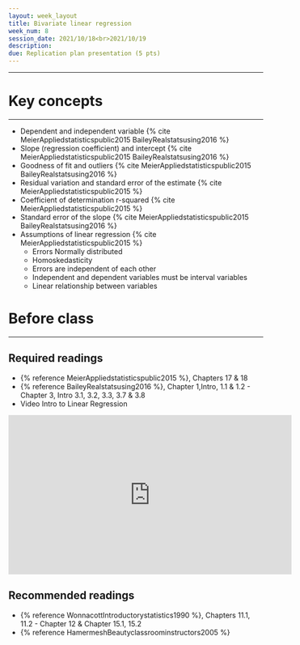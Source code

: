 ```yaml
---
layout: week_layout
title: Bivariate linear regression
week_num: 8
session_date: 2021/10/18<br>2021/10/19
description:
due: Replication plan presentation (5 pts)
---
```


---
# Key concepts
---

- Dependent and independent variable {% cite MeierAppliedstatisticspublic2015 BaileyRealstatsusing2016 %}
- Slope (regression coefficient) and intercept {% cite MeierAppliedstatisticspublic2015 BaileyRealstatsusing2016 %}
- Goodness of fit and outliers {% cite MeierAppliedstatisticspublic2015 BaileyRealstatsusing2016 %}
- Residual variation and standard error of the estimate {% cite MeierAppliedstatisticspublic2015 %}
- Coefficient of determination r-squared {% cite MeierAppliedstatisticspublic2015 %}
- Standard error of the slope {% cite MeierAppliedstatisticspublic2015 BaileyRealstatsusing2016 %}
- Assumptions of linear regression {% cite MeierAppliedstatisticspublic2015 %}
   - Errors Normally distributed
   - Homoskedasticity
   - Errors are independent of each other
   - Independent and dependent variables must be interval variables
   - Linear relationship between variables

# Before class
---

## Required readings

- {% reference MeierAppliedstatisticspublic2015 %}, Chapters 17 & 18
- {% reference BaileyRealstatsusing2016 %}, Chapter 1,Intro, 1.1 & 1.2 - Chapter 3, Intro 3.1, 3.2, 3.3, 3.7 & 3.8
- Video Intro to Linear Regression

<iframe width="560" height="315" src="https://www.youtube.com/embed/LTqFq9wtcdI" title="YouTube video player" frameborder="0" allow="accelerometer; autoplay; clipboard-write; encrypted-media; gyroscope; picture-in-picture" allowfullscreen></iframe>

## Recommended readings

- {% reference WonnacottIntroductorystatistics1990 %}, Chapters 11.1, 11.2 - Chapter 12 & Chapter 15.1, 15.2 
- {% reference HamermeshBeautyclassroominstructors2005 %} 
